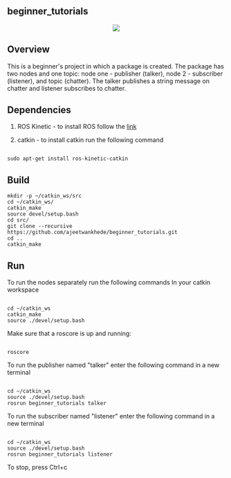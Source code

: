 ## beginner_tutorials
<p align="center">
<a href='https://opensource.org/licenses/MIT'><img src='https://img.shields.io/badge/License-MIT-brightgreen.svg'/></a>
</p>

## Overview
This is a beginner's project in which a package is created. The package has two nodes and one topic: node one - publisher (talker), node 2 - subscriber (listener), and topic (chatter). The talker publishes a string message on chatter and listener subscribes to chatter.

## Dependencies
1. ROS Kinetic - to install ROS follow the [link](http://wiki.ros.org/kinetic/Installation)

2. catkin - to install catkin run the following command
```

sudo apt-get install ros-kinetic-catkin
```
## Build
```
mkdir -p ~/catkin_ws/src
cd ~/catkin_ws/
catkin_make
source devel/setup.bash
cd src/
git clone --recursive https://github.com/ajeetwankhede/beginner_tutorials.git
cd ..
catkin_make
```

## Run
To run the nodes separately run the following commands
In your catkin workspace
```

cd ~/catkin_ws
catkin_make
source ./devel/setup.bash
```

Make sure that a roscore is up and running:
```

roscore
```

To run the publisher named "talker" enter the following command in a new terminal
```

cd ~/catkin_ws
source ./devel/setup.bash
rosrun beginner_tutorials talker
```

To run the subscriber named "listener" enter the following command in a new terminal
```

cd ~/catkin_ws
source ./devel/setup.bash
rosrun beginner_tutorials listener
```

To stop, press Ctrl+c
